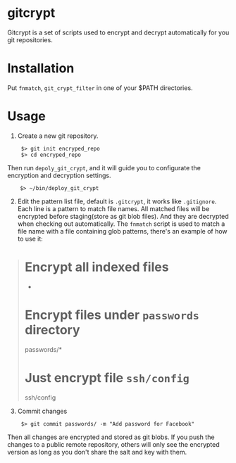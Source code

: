 gitcrypt
========

Gitcrypt is a set of scripts used to encrypt and decrypt automatically for you git repositories.

Installation
===

Put `fnmatch`, `git_crypt_filter` in one of your $PATH directories.

Usage
===
1. Create a new git repository.

        $> git init encryped_repo
        $> cd encryped_repo

Then run `depoly_git_crypt`, and it will guide you to configurate the encryption and decryption settings.

        $> ~/bin/deploy_git_crypt

2. Edit the pattern list file, default is `.gitcrypt`, it works like `.gitignore`. Each line is a pattern to match file names. All matched files will be encrypted before staging(store as git blob files). And they are decrypted when checking out automatically.
The `fnmatch` script is used to match a file name with a file containing glob patterns, there's an example of how to use it:
> # Encrypt all indexed files
> *
> # Encrypt files under `passwords` directory
> passwords/*
> # Just encrypt file `ssh/config`
> ssh/config

3. Commit changes

        $> git commit passwords/ -m "Add password for Facebook"

Then all changes are encrypted and stored as git blobs. If you push the changes to a public remote repository,
others will only see the encrypted version as long as you don't share the salt and key with them.

